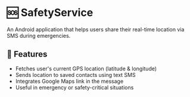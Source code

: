 # 🆘 SafetyService

An Android application that helps users share their real-time location via SMS during emergencies.

## 📱 Features

- Fetches user's current GPS location (latitude & longitude)
- Sends location to saved contacts using text SMS
- Integrates Google Maps link in the message
- Useful in emergency or safety-critical situations
